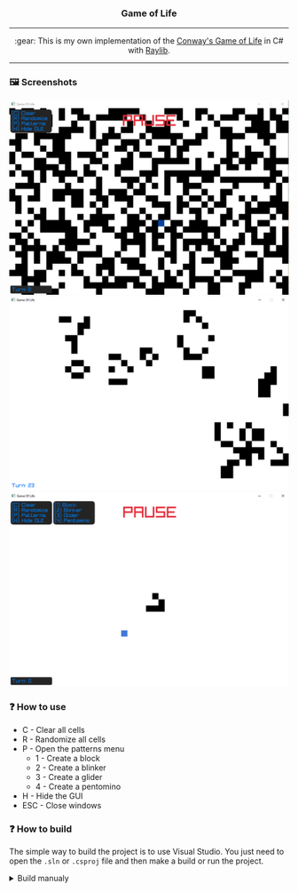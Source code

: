 <h3 align="center">
    Game of Life
</h3>

---

<p align="center">
    :gear: This is my own implementation of the <a href="https://en.wikipedia.org/wiki/Conway%27s_Game_of_Life">Conway's Game of Life</a> in C# with <a href="https://www.raylib.com/">Raylib</a>.
</p>

---

### :framed_picture: Screenshots
![screenshot1](./screenshots/screenshot1.png)
![screenshot2](./screenshots/screenshot2.png)
![screenshot3](./screenshots/screenshot3.png)

### :question: How to use
- C - Clear all cells
- R - Randomize all cells
- P - Open the patterns menu
  - 1 - Create a block
  - 2 - Create a blinker
  - 3 - Create a glider
  - 4 - Create a pentomino
- H - Hide the GUI
- ESC - Close windows

### :question: How to build
The simple way to build the project is to use Visual Studio. You just need to open the `.sln` or `.csproj` file and then make a build or run the project.

<details> <summary>Build manualy</summary>
<p>
    If you want to build manualy the project, you will need to install the latest dotnet SDK <a href="https://dotnet.microsoft.com/en-us/download">here</a>.
</p>

<p>
    Then you just need to run the following commands following your OS.
</p>

```console
# windows
dotnet publish -c Release -o ./ -r win-x64 --self-contained true
dotnet publish -c Release -o ./ -r win-x86 --self-contained true

# linux
dotnet publish -c Release -o ./ -r linux-x64 --self-contained true
dotnet publish -c Release -o ./ -r linux-arm --self-contained true

# macos
dotnet publish -c Release -o ./ -r osx-x64 --self-contained true

mv ./icon.png ./build/
```
</details>
